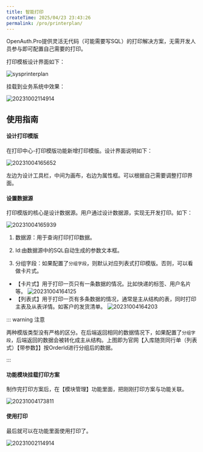 ```yaml
---
title: 智能打印
createTime: 2025/04/23 23:43:26
permalink: /pro/printerplan/
---
```


OpenAuth.Pro提供灵活无代码（可能需要写SQL）的打印解决方案，无需开发人员参与即可配置自己需要的打印。

打印模板设计界面如下：

![sysprinterplan](http://img.openauth.net.cn/sysprinterplan.png)

挂载到业务系统中效果：

![20231002114914](http://img.openauth.net.cn/20231002114914.png)


## 使用指南

#### 设计打印模版

在打印中心-打印模版功能新增打印模版。设计界面说明如下：

![20231004165652](http://img.openauth.net.cn/20231004165652.png)

左边为设计工具栏，中间为画布，右边为属性框。可以根据自己需要调整打印界面。

#### 设置数据源

打印模版的核心是设计数据源。用户通过设计数据源，实现无开发打印。如下：

![20231004165939](http://img.openauth.net.cn/20231004165939.png)

1. 数据源：用于查询打印打印数据。 
   
2. Id:由数据源中的SQL自动生成的参数文本框。
   
3. 分组字段：如果配置了`分组字段`，则默认对应列表式打印模版。否则，可以看做卡片式。

* 【卡片式】用于打印一页只有一条数据的情况。比如快递的标签、用户名片等。
  ![20231004164125](http://img.openauth.net.cn/20231004164125.png)
* 【列表式】用于打印一页有多条数据的情况，通常是主从结构的表，同时打印主表及从表详情。如客户的发货清单。
![20231004164203](http://img.openauth.net.cn/20231004164203.png)

::: warning 注意

两种模版类型没有严格的区分。在后端返回相同的数据情况下，如果配置了`分组字段`，后端返回的数据会被转化成主从结构。上图即为官网【入库随货同行单（列表式）【带参数】】按OrderId进行分组后的数据。

:::

#### 功能模块挂载打印方案

制作完打印方案后，在【模块管理】功能里面，把刚刚打印方案与功能关联。

![20231004173811](http://img.openauth.net.cn/20231004173811.png)


#### 使用打印

最后就可以在功能里面使用打印了。

![20231002114914](http://img.openauth.net.cn/20231002114914.png)